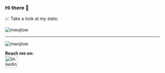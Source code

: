 ### Hi there 👋

📈 Take a look at my stats:

<img src="https://github-readme-stats.vercel.app/api?username=mwojtow&show_icons=true&theme=highcontrast" alt="mwojtow" />

<hr>

<img src="https://github-readme-stats.vercel.app/api/top-langs/?username=mwojtow&layout=compact&hide=html" alt="mwojtow" />

<br>

**Reach me on:**
<br>
<a href="https://www.linkedin.com/in/marciinwojtowicz/" target="_blank"><img align="center" src="https://image0.flaticon.com/icons/png/128/174/174857.png" alt="linkedin icon" height="40" width="40" /></a>
